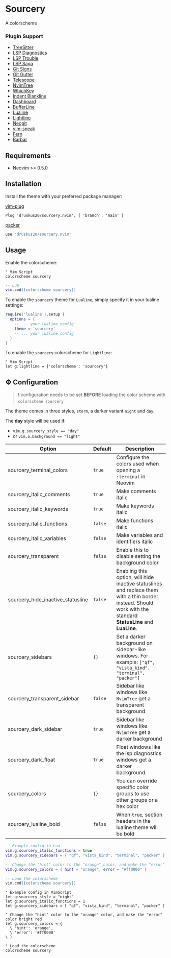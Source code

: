 # Sourcery

A colorscheme

### Plugin Support

- [TreeSitter](https://github.com/nvim-treesitter/nvim-treesitter)
- [LSP Diagnostics](https://neovim.io/doc/user/lsp.html)
- [LSP Trouble](https://github.com/folke/lsp-trouble.nvim)
- [LSP Saga](https://github.com/glepnir/lspsaga.nvim)
- [Git Signs](https://github.com/lewis6991/gitsigns.nvim)
- [Git Gutter](https://github.com/airblade/vim-gitgutter)
- [Telescope](https://github.com/nvim-telescope/telescope.nvim)
- [NvimTree](https://github.com/kyazdani42/nvim-tree.lua)
- [WhichKey](https://github.com/liuchengxu/vim-which-key)
- [Indent Blankline](https://github.com/lukas-reineke/indent-blankline.nvim)
- [Dashboard](https://github.com/glepnir/dashboard-nvim)
- [BufferLine](https://github.com/akinsho/nvim-bufferline.lua)
- [Lualine](https://github.com/hoob3rt/lualine.nvim)
- [Lightline](https://github.com/itchyny/lightline.vim)
- [Neogit](https://github.com/TimUntersberger/neogit)
- [vim-sneak](https://github.com/justinmk/vim-sneak)
- [Fern](https://github.com/lambdalisue/fern.vim)
- [Barbar](https://github.com/romgrk/barbar.nvim)

## Requirements

- Neovim >= 0.5.0

## Installation

Install the theme with your preferred package manager:

[vim-plug](https://github.com/junegunn/vim-plug)

```vim
Plug 'druskus20/sourcery.nvim', { 'branch': 'main' }
```

[packer](https://github.com/wbthomason/packer.nvim)

```lua
use 'druskus20/sourcery.nvim'
```

## Usage

Enable the colorscheme:

```vim
" Vim Script
colorscheme sourcery
```

```lua
-- Lua
vim.cmd[[colorscheme sourcery]]
```

To enable the `sourcery` theme for `Lualine`, simply specify it in your lualine settings:

```lua
require('lualine').setup {
  options = {
    -- ... your lualine config
    theme = 'sourcery'
    -- ... your lualine config
  }
}
```

To enable the `sourcery` colorscheme for `Lightline`:

```vim
" Vim Script
let g:lightline = {'colorscheme': 'sourcery'}
```

## ⚙️ Configuration

> ❗️ configuration needs to be set **BEFORE** loading the color scheme with `colorscheme sourcery`

The theme comes in three styles, `storm`, a darker variant `night` and `day`.

The **day** style will be used if:

- `vim.g.sourcery_style == "day"`
- or `vim.o.background == "light"`

| Option                              | Default   | Description                                                                                                                                                     |
| ----------------------------------- | --------- | --------------------------------------------------------------------------------------------------------------------------------------------------------------- |
| sourcery_terminal_colors          | `true`    | Configure the colors used when opening a `:terminal` in Neovim                                                                                                  |
| sourcery_italic_comments          | `true`    | Make comments italic                                                                                                                                            |
| sourcery_italic_keywords          | `true`    | Make keywords italic                                                                                                                                            |
| sourcery_italic_functions         | `false`   | Make functions italic                                                                                                                                           |
| sourcery_italic_variables         | `false`   | Make variables and identifiers italic                                                                                                                           |
| sourcery_transparent              | `false`   | Enable this to disable setting the background color                                                                                                             |
| sourcery_hide_inactive_statusline | `false`   | Enabling this option, will hide inactive statuslines and replace them with a thin border instead. Should work with the standard **StatusLine** and **LuaLine**. |
| sourcery_sidebars                 | `{}`      | Set a darker background on sidebar-like windows. For example: `["qf", "vista_kind", "terminal", "packer"]`                                                      |
| sourcery_transparent_sidebar      | `false`   | Sidebar like windows like `NvimTree` get a transparent background                                                                                               |
| sourcery_dark_sidebar             | `true`    | Sidebar like windows like `NvimTree` get a darker background                                                                                                    |
| sourcery_dark_float               | `true`    | Float windows like the lsp diagnostics windows get a darker background.                                                                                         |
| sourcery_colors                   | `{}`      | You can override specific color groups to use other groups or a hex color                                                                                       |
| sourcery_lualine_bold             | `false`   | When `true`, section headers in the lualine theme will be bold                                                                                                  |

```lua
-- Example config in Lua
vim.g.sourcery_italic_functions = true
vim.g.sourcery_sidebars = { "qf", "vista_kind", "terminal", "packer" }

-- Change the "hint" color to the "orange" color, and make the "error" color bright red
vim.g.sourcery_colors = { hint = "orange", error = "#ff0000" }

-- Load the colorscheme
vim.cmd[[colorscheme sourcery]]
```

```vim
" Example config in VimScript
let g:sourcery_style = "night"
let g:sourcery_italic_functions = 1
let g:sourcery_sidebars = [ "qf", "vista_kind", "terminal", "packer" ]

" Change the "hint" color to the "orange" color, and make the "error" color bright red
let g:sourcery_colors = {
  \ 'hint': 'orange',
  \ 'error': '#ff0000'
\ }

" Load the colorscheme
colorscheme sourcery
```

